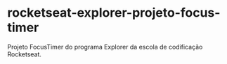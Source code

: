 # rocketseat-explorer-projeto-focus-timer
Projeto FocusTimer do programa Explorer da escola de codificação Rocketseat.
